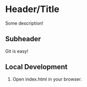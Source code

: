 # Header/Title
Some description!

## Subheader

Git is easy!

## Local Development

1. Open index.html in your browser.